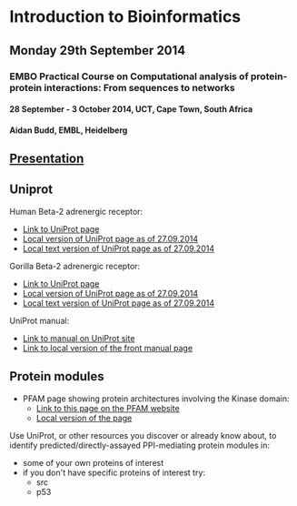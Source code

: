 # Introduction to Bioinformatics
## Monday 29th September 2014
### EMBO Practical Course on Computational analysis of protein-protein interactions: From sequences to networks
#### 28 September - 3 October 2014, UCT, Cape Town, South Africa
#### Aidan Budd, EMBL, Heidelberg

## [Presentation](./presentations/introBioinformaticsBuddCTSept2014.pdf)

## Uniprot

Human Beta-2 adrenergic receptor:

- [Link to UniProt page](http://www.uniprot.org/uniprot/P07550)
- [Local version of UniProt page as of 27.09.2014](./staticVersionsOfRemotePages/2014_09_27_UniProt_P07550_ADRB2Beta2AdrenergicReceptor.html)
- [Local text version of UniProt page as of 27.09.2014](./staticVersionsOfRemotePages/2014_09_27_UniProt_P07550_ADRB2Beta2AdrenergicReceptor.txt)

Gorilla Beta-2 adrenergic receptor:

- [Link to UniProt page](http://www.uniprot.org/uniprot/G3QRR6)
- [Local version of UniProt page as of 27.09.2014](./staticVersionsOfRemotePages/2014_09_27_UniProt_G3QRR6_GORGO_gorilla_AdrenergicReceptor.html)
- [Local text version of UniProt page as of 27.09.2014](./staticVersionsOfRemotePages/2014_09_27_UniProt_G3QRR6_GORGO_gorilla_AdrenergicReceptor.txt)


UniProt manual:

- [Link to manual on UniProt site](http://www.uniprot.org/help/?fil=section:manual)
- [Link to local version of the front manual page](./staticVersionsOfRemotePages/uniprot_section_manual_in_Help.html)

## Protein modules

- PFAM page showing protein architectures involving the Kinase domain:
    - [Link to this page on the PFAM website](http://pfam.xfam.org/family/PF00069#tabview=tab1)
    - [Local version of the page](./staticVersionsOfRemotePages/Pfam_Family_Pkinase_PF00069_.html)

Use UniProt, or other resources you discover or already know about, to identify predicted/directly-assayed PPI-mediating protein modules in:

- some of your own proteins of interest
- if you don't have specific proteins of interest try:
    - src
    - p53